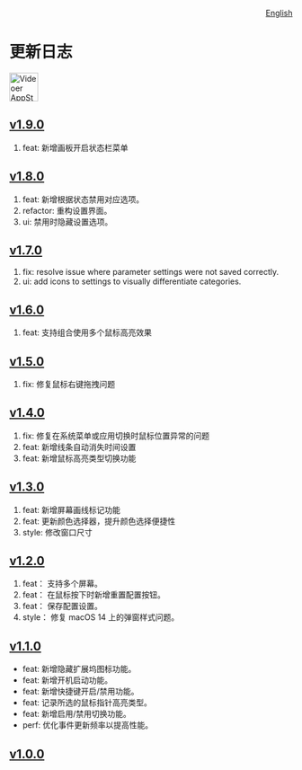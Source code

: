 <p align="right">
  <a href="./CHANGELOG.md">English</a>
</p>
<!--rehype:style=float: right; bottom: -36px; position: relative;-->

更新日志
===

<a target="_blank" href="https://apps.apple.com/app/videoer/6743495172" title="Videoer for macOS">
<img alt="Videoer AppStore" src="https://jaywcjlove.github.io/sb/download/macos.svg" height="51">
</a>

## [v1.9.0](https://github.com/jaywcjlove/focus-cursor/releases/tag/v1.9.0)

1. feat: 新增画板开启状态栏菜单

## [v1.8.0](https://github.com/jaywcjlove/focus-cursor/releases/tag/v1.8.0)

1. feat: 新增根据状态禁用对应选项。
2. refactor: 重构设置界面。
3. ui: 禁用时隐藏设置选项。

## [v1.7.0](https://github.com/jaywcjlove/focus-cursor/releases/tag/v1.7.0)

1. fix: resolve issue where parameter settings were not saved correctly.
2. ui: add icons to settings to visually differentiate categories.

## [v1.6.0](https://github.com/jaywcjlove/focus-cursor/releases/tag/v1.6.0)

1. feat: 支持组合使用多个鼠标高亮效果

## [v1.5.0](https://github.com/jaywcjlove/focus-cursor/releases/tag/v1.5.0)

1. fix: 修复鼠标右键拖拽问题

## [v1.4.0](https://github.com/jaywcjlove/focus-cursor/releases/tag/v1.4.0)

1. fix: 修复在系统菜单或应用切换时鼠标位置异常的问题  
2. feat: 新增线条自动消失时间设置  
3. feat: 新增鼠标高亮类型切换功能

## [v1.3.0](https://github.com/jaywcjlove/focus-cursor/releases/tag/v1.3.0)

1. feat: 新增屏幕画线标记功能
2. feat: 更新颜色选择器，提升颜色选择便捷性
3. style: 修改窗口尺寸

## [v1.2.0](https://github.com/jaywcjlove/focus-cursor/releases/tag/v1.2.0)

1. feat： 支持多个屏幕。
2. feat： 在鼠标按下时新增重置配置按钮。
3. feat： 保存配置设置。
4. style： 修复 macOS 14 上的弹窗样式问题。

## [v1.1.0](https://github.com/jaywcjlove/focus-cursor/releases/tag/v1.1.0)

- feat: 新增隐藏扩展坞图标功能。
- feat: 新增开机启动功能。
- feat: 新增快捷键开启/禁用功能。
- feat: 记录所选的鼠标指针高亮类型。
- feat: 新增启用/禁用切换功能。
- perf: 优化事件更新频率以提高性能。

## [v1.0.0](https://github.com/jaywcjlove/focus-cursor/releases/tag/v1.0.0)

